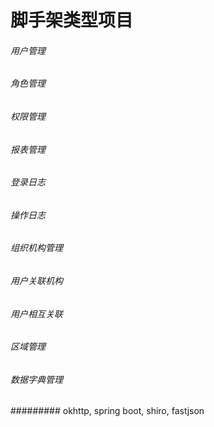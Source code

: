 # 脚手架类型项目
###### 用户管理 
###### 角色管理 
###### 权限管理 
###### 报表管理  
###### 登录日志 
###### 操作日志 
###### 组织机构管理
###### 用户关联机构
###### 用户相互关联
###### 区域管理
###### 数据字典管理
######### okhttp, spring boot, shiro,  fastjson 
